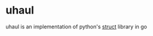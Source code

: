 # uhaul

uhaul is an implementation of python's [struct](https://docs.python.org/2/library/struct.html) library in go
